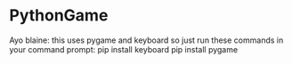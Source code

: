 # PythonGame
 
Ayo blaine: this uses pygame and keyboard so just run these commands in your command prompt:
pip install keyboard
pip install pygame
